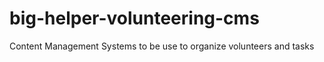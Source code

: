 # big-helper-volunteering-cms
Content Management Systems to be use to organize volunteers and tasks
